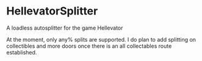 # HellevatorSplitter
A loadless autosplitter for the game Hellevator

At the moment, only any% splits are supported. I do plan to add splitting on collectibles and more doors once there is an all collectables route established.
